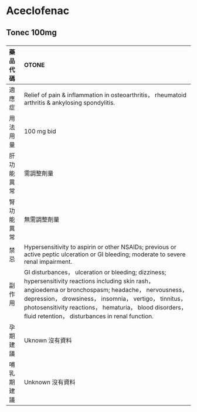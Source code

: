 # Aceclofenac

## Tonec 100mg

##### 

| 藥品代碼   | OTONE                                                                                                                                                                                                                                                                                                                             |
|:-----------|:----------------------------------------------------------------------------------------------------------------------------------------------------------------------------------------------------------------------------------------------------------------------------------------------------------------------------------|
| 適應症     | Relief of pain & inflammation in osteoarthritis， rheumatoid arthritis & ankylosing spondylitis.                                                                                                                                                                                                                                  |
| 用法用量   | 100 mg bid                                                                                                                                                                                                                                                                                                                        |
| 肝功能異常 | 需調整劑量                                                                                                                                                                                                                                                                                                                        |
| 腎功能異常 | 無需調整劑量                                                                                                                                                                                                                                                                                                                      |
| 禁忌       | Hypersensitivity to aspirin or other NSAIDs; previous or active peptic ulceration or GI bleeding; moderate to severe renal impairment.                                                                                                                                                                                            |
| 副作用     | GI disturbances， ulceration or bleeding; dizziness; hypersensitivity reactions including skin rash， angioedema or bronchospasm; headache， nervousness， depression， drowsiness， insomnia， vertigo， tinnitus， photosensitivity reactions， hematuria， blood disorders， fluid retention， disturbances in renal function. |
| 孕期建議   | Uknown 沒有資料                                                                                                                                                                                                                                                                                                                   |
| 哺乳期建議 | Unknown 沒有資料                                                                                                                                                                                                                                                                                                                  |

